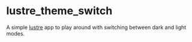 # lustre_theme_switch

A simple [lustre](https://github.com/lustre-labs/lustre) app to play around with
switching between dark and light modes.
